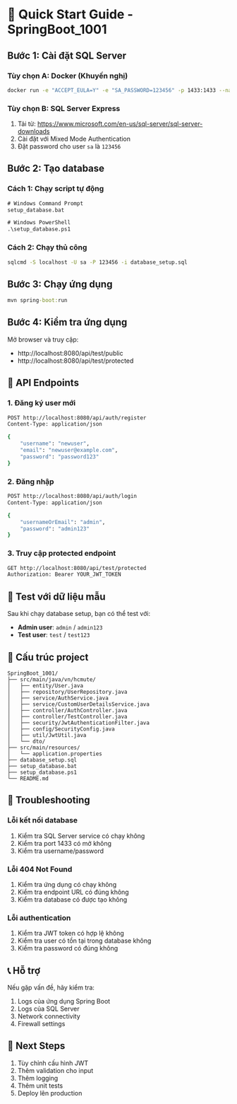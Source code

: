 # 🚀 Quick Start Guide - SpringBoot_1001

## Bước 1: Cài đặt SQL Server

### Tùy chọn A: Docker (Khuyến nghị)

```bash
docker run -e "ACCEPT_EULA=Y" -e "SA_PASSWORD=123456" -p 1433:1433 --name sqlserver -d mcr.microsoft.com/mssql/server:2022-latest
```

### Tùy chọn B: SQL Server Express

1. Tải từ: https://www.microsoft.com/en-us/sql-server/sql-server-downloads
2. Cài đặt với Mixed Mode Authentication
3. Đặt password cho user `sa` là `123456`

## Bước 2: Tạo database

### Cách 1: Chạy script tự động

```cmd
# Windows Command Prompt
setup_database.bat

# Windows PowerShell
.\setup_database.ps1
```

### Cách 2: Chạy thủ công

```cmd
sqlcmd -S localhost -U sa -P 123456 -i database_setup.sql
```

## Bước 3: Chạy ứng dụng

```cmd
mvn spring-boot:run
```

## Bước 4: Kiểm tra ứng dụng

Mở browser và truy cập:

- http://localhost:8080/api/test/public
- http://localhost:8080/api/test/protected

## 🔧 API Endpoints

### 1. Đăng ký user mới

```bash
POST http://localhost:8080/api/auth/register
Content-Type: application/json

{
    "username": "newuser",
    "email": "newuser@example.com",
    "password": "password123"
}
```

### 2. Đăng nhập

```bash
POST http://localhost:8080/api/auth/login
Content-Type: application/json

{
    "usernameOrEmail": "admin",
    "password": "admin123"
}
```

### 3. Truy cập protected endpoint

```bash
GET http://localhost:8080/api/test/protected
Authorization: Bearer YOUR_JWT_TOKEN
```

## 🧪 Test với dữ liệu mẫu

Sau khi chạy database setup, bạn có thể test với:

- **Admin user**: `admin` / `admin123`
- **Test user**: `test` / `test123`

## 📁 Cấu trúc project

```
SpringBoot_1001/
├── src/main/java/vn/hcmute/
│   ├── entity/User.java
│   ├── repository/UserRepository.java
│   ├── service/AuthService.java
│   ├── service/CustomUserDetailsService.java
│   ├── controller/AuthController.java
│   ├── controller/TestController.java
│   ├── security/JwtAuthenticationFilter.java
│   ├── config/SecurityConfig.java
│   ├── util/JwtUtil.java
│   └── dto/
├── src/main/resources/
│   └── application.properties
├── database_setup.sql
├── setup_database.bat
├── setup_database.ps1
└── README.md
```

## 🐛 Troubleshooting

### Lỗi kết nối database

1. Kiểm tra SQL Server service có chạy không
2. Kiểm tra port 1433 có mở không
3. Kiểm tra username/password

### Lỗi 404 Not Found

1. Kiểm tra ứng dụng có chạy không
2. Kiểm tra endpoint URL có đúng không
3. Kiểm tra database có được tạo không

### Lỗi authentication

1. Kiểm tra JWT token có hợp lệ không
2. Kiểm tra user có tồn tại trong database không
3. Kiểm tra password có đúng không

## 📞 Hỗ trợ

Nếu gặp vấn đề, hãy kiểm tra:

1. Logs của ứng dụng Spring Boot
2. Logs của SQL Server
3. Network connectivity
4. Firewall settings

## 🎯 Next Steps

1. Tùy chỉnh cấu hình JWT
2. Thêm validation cho input
3. Thêm logging
4. Thêm unit tests
5. Deploy lên production
